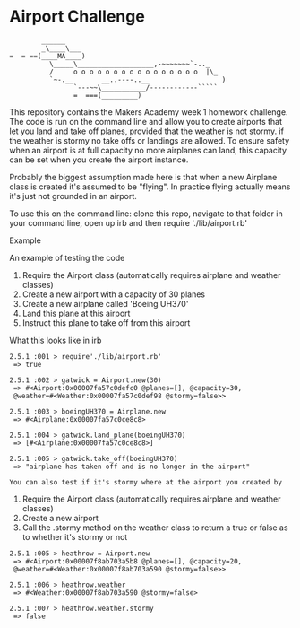 Airport Challenge
=================

```
        ______
        _\____\___
=  = ==(____MA____)
          \_____\___________________,-~~~~~~~`-.._
          /     o o o o o o o o o o o o o o o o  |\_
          `~-.__       __..----..__                  )
                `---~~\___________/------------`````
                =  ===(_________)

```

This repository contains the Makers Academy week 1 homework challenge. The code is run on the command line and
allow you to create airports that let you land and take off planes, provided that the weather is not stormy. if the weather is stormy no take offs or landings are allowed. To ensure safety when an airport is at full capacity no more airplanes can land, this capacity can be set when you create the airport instance.

Probably the biggest assumption made here is that when a new Airplane class is created it's assumed to be "flying". In practice flying actually means it's just not grounded in an airport.

To use this on the command line: clone this repo, navigate to that folder in your command line, open up irb and then require './lib/airport.rb'

Example

An example of testing the code

1. Require the Airport class (automatically requires airplane and weather classes)
2. Create a new airport with a capacity of 30 planes
3. Create a new airplane called 'Boeing UH370'
4. Land this plane at this airport
5. Instruct this plane to take off from this airport


What this looks like in irb
```
2.5.1 :001 > require'./lib/airport.rb'
 => true

2.5.1 :002 > gatwick = Airport.new(30)
 => #<Airport:0x00007fa57c0defc0 @planes=[], @capacity=30,
 @weather=#<Weather:0x00007fa57c0def98 @stormy=false>>

2.5.1 :003 > boeingUH370 = Airplane.new
 => #<Airplane:0x00007fa57c0ce8c8>

2.5.1 :004 > gatwick.land_plane(boeingUH370)
 => [#<Airplane:0x00007fa57c0ce8c8>]

2.5.1 :005 > gatwick.take_off(boeingUH370)
 => "airplane has taken off and is no longer in the airport"

You can also test if it's stormy where at the airport you created by
```
1. Require the Airport class (automatically requires airplane and weather classes)
2. Create a new airport
3. Call the .stormy method on the weather class to return a true or false as to whether it's stormy or not

```
2.5.1 :005 > heathrow = Airport.new
 => #<Airport:0x00007f8ab703a5b8 @planes=[], @capacity=20,
 @weather=#<Weather:0x00007f8ab703a590 @stormy=false>>

2.5.1 :006 > heathrow.weather
 => #<Weather:0x00007f8ab703a590 @stormy=false>

2.5.1 :007 > heathrow.weather.stormy
 => false
 ```

